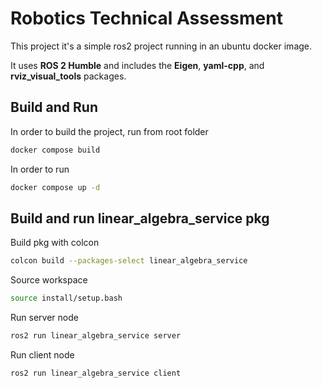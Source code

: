 # Robotics Technical Assessment

This project it's a simple ros2 project running in an ubuntu docker image.

It uses **ROS 2 Humble** and includes the **Eigen**, **yaml-cpp**, and **rviz_visual_tools** packages. 

## Build and Run

In order to build the project, run from root folder

```bash
docker compose build
```

In order to run
```bash
docker compose up -d
```

## Build and run linear_algebra_service pkg

Build pkg with colcon
```bash
colcon build --packages-select linear_algebra_service
```

Source workspace
```bash
source install/setup.bash
```

Run server node
```bash
ros2 run linear_algebra_service server
```

Run client node
```bash
ros2 run linear_algebra_service client
```